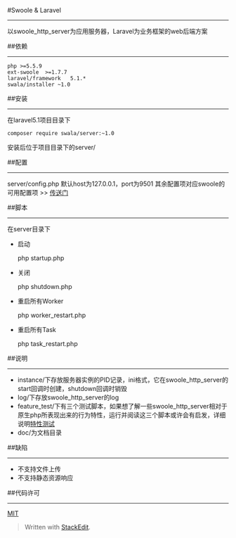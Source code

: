 #Swoole & Laravel
***
以swoole_http_server为应用服务器，Laravel为业务框架的web后端方案

##依赖
***
    php >=5.5.9
    ext-swoole  >=1.7.7
	laravel/framework   5.1.*
	swala/installer ~1.0

##安装
***
在laravel5.1项目目录下

    composer require swala/server:~1.0

安装后位于项目目录下的server/

##配置
***
server/config.php
默认host为127.0.0.1，port为9501
其余配置项对应swoole的可用配置项  >>  [传送门](http://wiki.swoole.com/wiki/page/274.html)

##脚本
***
在server目录下

* 启动

	php startup.php

* 关闭

	php shutdown.php

* 重启所有Worker

	php worker_restart.php

* 重启所有Task

	php task_restart.php

##说明
***
* instance/下存放服务器实例的PID记录，ini格式，它在swoole_http_server的start回调时创建，shutdown回调时销毁
* log/下存放swoole_http_server的log
* feature_test/下有三个测试脚本，如果想了解一些swoole_http_server相对于原生php所表现出来的行为特性，运行并阅读这三个脚本或许会有启发，详细说明[特性测试](docs/feature_test.md)
* doc/为文档目录

##缺陷
***
- 不支持文件上传
- 不支持静态资源响应

##代码许可
***
[MIT](LICENSE)



> Written with [StackEdit](https://stackedit.io/).
